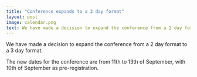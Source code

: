 ```yaml
---
title: "Conference expands to a 3 day format"
layout: post
image: calendar.png
text: We have made a decision to expand the conference from a 2 day format to a 3 day format. The new dates for the conference are from 11th to 13th of September, with 10th of September as pre-registration.
---
```


We have made a decision to expand the conference from a 2 day format to a 3 day format.

The new dates for the conference are from 11th to 13th of September, with 10th of September as pre-registration.
